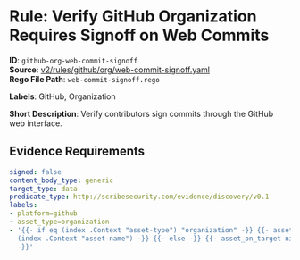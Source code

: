 # Rule: Verify GitHub Organization Requires Signoff on Web Commits

**ID**: `github-org-web-commit-signoff`  
**Source**: [v2/rules/github/org/web-commit-signoff.yaml](scribe-public/sample-policies.git/v2/rules/github/org/web-commit-signoff.yaml)  
**Rego File Path**: `web-commit-signoff.rego`  

**Labels**: GitHub, Organization

**Short Description**: Verify contributors sign commits through the GitHub web interface.

## Evidence Requirements

```yaml
signed: false
content_body_type: generic
target_type: data
predicate_type: http://scribesecurity.com/evidence/discovery/v0.1
labels:
- platform=github
- asset_type=organization
- '{{- if eq (index .Context "asset-type") "organization" -}} {{- asset_on_target
  (index .Context "asset-name") -}} {{- else -}} {{- asset_on_target nil -}} {{- end
  -}}'
```
